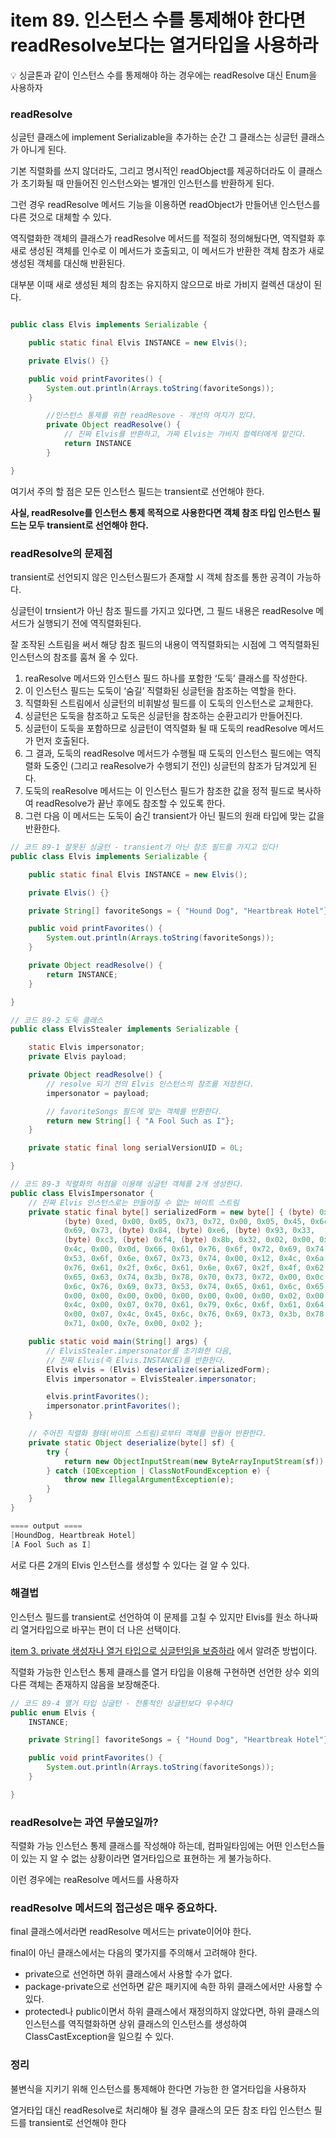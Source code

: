 # item 89. 인스턴스 수를 통제해야 한다면 readResolve보다는 열거타입을 사용하라

<aside>
💡 싱글톤과 같이 인스턴스 수를 통제해야 하는 경우에는 readResolve 대신 Enum을 사용하자

</aside>

### readResolve

싱글턴 클래스에 implement Serializable을 추가하는 순간 그 클래스는 싱글턴 클래스가 아니게 된다.

기본 직렬화를 쓰지 않더라도, 그리고 명시적인 readObject를 제공하더라도 이 클래스가 초기화될 때 만들어진 인스턴스와는 별개인 인스턴스를 반환하게 된다.

그런 경우 readResolve 메서드 기능을 이용하면 readObject가 만들어낸 인스턴스를 다른 것으로 대체할 수 있다.

역직렬화한 객체의 클래스가 readResolve 메서드를 적절히 정의해뒀다면, 역직렬화 후 새로 생성된 객체를 인수로 이 메서드가 호출되고, 이 메서드가 반환한 객체 참조가 새로 생성된 객체를 대신해 반환된다.

대부분 이때 새로 생성된 체의 참조는 유지하지 않으므로 바로 가비지 컬렉션 대상이 된다.

```java

public class Elvis implements Serializable {

    public static final Elvis INSTANCE = new Elvis();

    private Elvis() {}

    public void printFavorites() {
        System.out.println(Arrays.toString(favoriteSongs));
    }

		//인스턴스 통제를 위한 readResove - 개선의 여지가 있다.
		private Object readResolve() {
			// 진짜 Elvis를 반환하고, 가짜 Elvis는 가비지 컬렉터에게 맡긴다.
			return INSTANCE
		}

}
```

여기서 주의 할 점은 모든 인스턴스 필드는 transient로 선언해야 한다.

**사실, readResolve를 인스턴스 통제 목적으로 사용한다면 객체 참조 타입 인스턴스 필드는 모두 transient로 선언해야 한다.**

### readResolve의 문제점

transient로 선언되지 않은 인스턴스필드가 존재할 시 객체 참조를 통한 공격이 가능하다.

싱글턴이 trnsient가 아닌 참조 필드를 가지고 있다면, 그 필드 내용은 readResolve 메서드가 실행되기 전에 역직렬화된다. 

잘 조작된 스트림을 써서 해당 참조 필드의 내용이 역직렬화되는 시점에 그 역직렬화된 인스턴스의 참조를 훔쳐 올 수 있다.

1. reaResolve 메서드와 인스턴스 필드 하나를 포함한 ‘도둑’ 클래스를 작성한다.
2. 이 인스턴스 필드는 도둑이 ‘숨길’ 직렬화된 싱글턴을 참조하는 역할을 한다.
3. 직렬화된 스트림에서 싱글턴의 비휘발성 필드를 이 도둑의 인스턴스로 교체한다.
4. 싱글턴은 도둑을 참조하고 도둑은 싱글턴을 참조하는 순환고리가 만들어진다.
5. 싱글턴이 도둑을 포함하므로 싱글턴이 역직렬화 될 때 도둑의 readResolve 메서드가 먼저 호출된다.
6. 그 결과, 도둑의 readResolve 메서드가 수행될 때 도둑의 인스턴스 필드에는 역직렬화 도중인  (그리고 reaResolve가 수행되기 전인) 싱글턴의 참조가 담겨있게 된다.
7. 도둑의 reaResolve 메서드는 이 인스턴스 필드가 참조한 값을 정적 필드로 복사하여 readResolve가 끝난 후에도 참조할 수 있도록 한다.
8. 그런 다음 이 메서드는 도둑이 숨긴 transient가 아닌 필드의 원래 타입에 맞는 값을 반환한다.

```java
// 코드 89-1 잘못된 싱글턴 - transient가 아닌 참조 필드를 가지고 있다!
public class Elvis implements Serializable {

    public static final Elvis INSTANCE = new Elvis();

    private Elvis() {}

    private String[] favoriteSongs = { "Hound Dog", "Heartbreak Hotel"};

    public void printFavorites() {
        System.out.println(Arrays.toString(favoriteSongs));
    }

    private Object readResolve() {
        return INSTANCE;
    }

}
```

```java
// 코드 89-2 도둑 클래스
public class ElvisStealer implements Serializable {

    static Elvis impersonator;
    private Elvis payload;

    private Object readResolve() {
        // resolve 되기 전의 Elvis 인스턴스의 참조를 저장한다.
        impersonator = payload;

        // favoriteSongs 필드에 맞는 객체를 반환한다.
        return new String[] { "A Fool Such as I"};
    }

    private static final long serialVersionUID = 0L;

}
```

```java
// 코드 89-3 직렬화의 허점을 이용해 싱글턴 객체를 2개 생성한다.
public class ElvisImpersonator {
    // 진짜 Elvis 인스턴스로는 만들어질 수 없는 바이트 스트림
    private static final byte[] serializedForm = new byte[] { (byte) 0xac,
            (byte) 0xed, 0x00, 0x05, 0x73, 0x72, 0x00, 0x05, 0x45, 0x6c, 0x76,
            0x69, 0x73, (byte) 0x84, (byte) 0xe6, (byte) 0x93, 0x33,
            (byte) 0xc3, (byte) 0xf4, (byte) 0x8b, 0x32, 0x02, 0x00, 0x01,
            0x4c, 0x00, 0x0d, 0x66, 0x61, 0x76, 0x6f, 0x72, 0x69, 0x74, 0x65,
            0x53, 0x6f, 0x6e, 0x67, 0x73, 0x74, 0x00, 0x12, 0x4c, 0x6a, 0x61,
            0x76, 0x61, 0x2f, 0x6c, 0x61, 0x6e, 0x67, 0x2f, 0x4f, 0x62, 0x6a,
            0x65, 0x63, 0x74, 0x3b, 0x78, 0x70, 0x73, 0x72, 0x00, 0x0c, 0x45,
            0x6c, 0x76, 0x69, 0x73, 0x53, 0x74, 0x65, 0x61, 0x6c, 0x65, 0x72,
            0x00, 0x00, 0x00, 0x00, 0x00, 0x00, 0x00, 0x00, 0x02, 0x00, 0x01,
            0x4c, 0x00, 0x07, 0x70, 0x61, 0x79, 0x6c, 0x6f, 0x61, 0x64, 0x74,
            0x00, 0x07, 0x4c, 0x45, 0x6c, 0x76, 0x69, 0x73, 0x3b, 0x78, 0x70,
            0x71, 0x00, 0x7e, 0x00, 0x02 };

    public static void main(String[] args) {
        // ElvisStealer.impersonator를 초기화한 다음,
        // 진짜 Elvis(즉 Elvis.INSTANCE)를 반환한다.
        Elvis elvis = (Elvis) deserialize(serializedForm);
        Elvis impersonator = ElvisStealer.impersonator;

        elvis.printFavorites();
        impersonator.printFavorites();
    }

    // 주어진 직렬화 형태(바이트 스트림)로부터 객체를 만들어 반환한다.
    private static Object deserialize(byte[] sf) {
        try {
            return new ObjectInputStream(new ByteArrayInputStream(sf)).readObject();
        } catch (IOException | ClassNotFoundException e) {
            throw new IllegalArgumentException(e);
        }
    }
}

==== output ====
[HoundDog, Heartbreak Hotel]
[A Fool Such as I]
```

서로 다른 2개의 Elvis 인스턴스를 생성할 수 있다는 걸 알 수 있다.

### 해결법

인스턴스 필드를 transient로 선언하여 이 문제를 고칠 수 있지만 Elvis를 원소 하나짜리 열거타입으로 바꾸는 편이 더 나은 선택이다.

[item 3. private 생성자나 열거 타입으로 싱글턴임을 보증하라](https://www.notion.so/item-3-private-2e9523a1c72b41b1af32747be3ec90be?pvs=21) 에서 알려준 방법이다.

직렬화 가능한 인스턴스 통제 클래스를 열거 타입을 이용해 구현하면 선언한 상수 외의 다른 객체는 존재하지 않음을 보장해준다.

```java
// 코드 89-4 열거 타입 싱글턴 - 전통적인 싱글턴보다 우수하다
public enum Elvis {
    INSTANCE;

    private String[] favoriteSongs = { "Hound Dog", "Heartbreak Hotel"};

    public void printFavorites() {
        System.out.println(Arrays.toString(favoriteSongs));
    }

}
```

### readResolve는 과연 무쓸모일까?

직렬화 가능 인스턴스 통제 클래스를 작성해야 하는데, 컴파일타임에는 어떤 인스턴스들이 있는 지 알 수 없는 상황이라면 열거타입으로 표현하는 게 불가능하다.

이런 경우에는 reaResolve 메서드를 사용하자

### readResolve 메서드의 접근성은 매우 중요하다.

final 클래스에서라면 readResolve 메서드는 private이어야 한다. 

final이 아닌 클래스에서는 다음의 몇가지를 주의해서 고려해야 한다.

- private으로 선언하면 하위 클래스에서 사용할 수가 없다.
- package-private으로 선언하면 같은 패키지에 속한 하위 클래스에서만 사용할 수 있다.
- protected나 public이면서 하위 클래스에서 재정의하지 않았다면, 하위 클래스의 인스턴스를 역직렬화하면 상위 클래스의 인스턴스를 생성하여 ClassCastException을 일으킬 수 있다.

### 정리

불변식을 지키기 위해 인스턴스를 통제해야 한다면 가능한 한 열거타입을 사용하자

열거타입 대신 readResolve로 처리해야 될 경우 클래스의 모든 참조 타입 인스턴스 필드를 transient로 선언해야 한다